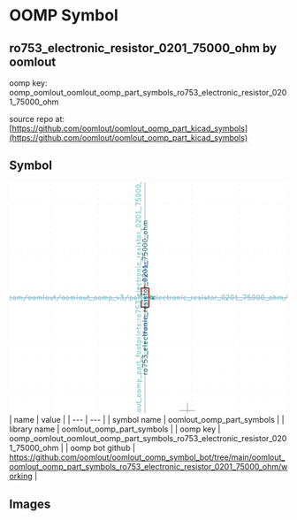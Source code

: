 # OOMP Symbol  
## ro753_electronic_resistor_0201_75000_ohm  by oomlout  
  
oomp key: oomp_oomlout_oomlout_oomp_part_symbols_ro753_electronic_resistor_0201_75000_ohm  
  
source repo at: [https://github.com/oomlout/oomlout_oomp_part_kicad_symbols](https://github.com/oomlout/oomlout_oomp_part_kicad_symbols)  
## Symbol  
  
[![working.png](working_600.png)](working.png)  
| name | value | 
| --- | --- | 
| symbol name | oomlout_oomp_part_symbols | 
| library name | oomlout_oomp_part_symbols | 
| oomp key | oomp_oomlout_oomlout_oomp_part_symbols_ro753_electronic_resistor_0201_75000_ohm | 
| oomp bot github | https://github.com/oomlout/oomlout_oomp_symbol_bot/tree/main/oomlout_oomlout_oomp_part_symbols_ro753_electronic_resistor_0201_75000_ohm/working | 
## Images  

